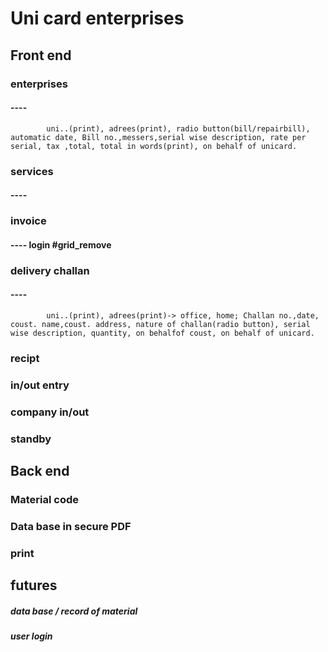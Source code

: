# Uni card enterprises
 ## Front end
  ### enterprises
   #### ---- 
            uni..(print), adrees(print), radio button(bill/repairbill), automatic date, Bill no.,messers,serial wise description, rate per serial, tax ,total, total in words(print), on behalf of unicard.
  ### services
   #### ---- 
  ### invoice
   #### ---- login #grid_remove
  ### delivery challan
   #### ---- 
            uni..(print), adrees(print)-> office, home; Challan no.,date, coust. name,coust. address, nature of challan(radio button), serial wise description, quantity, on behalfof coust, on behalf of unicard.  
  ### recipt
  ### in/out entry
  ### company in/out
  ### standby
 ## Back end
  ### Material code
  ### Data base in secure PDF
  ### print

 ## futures
 ##### data base / record of material
 ##### user login